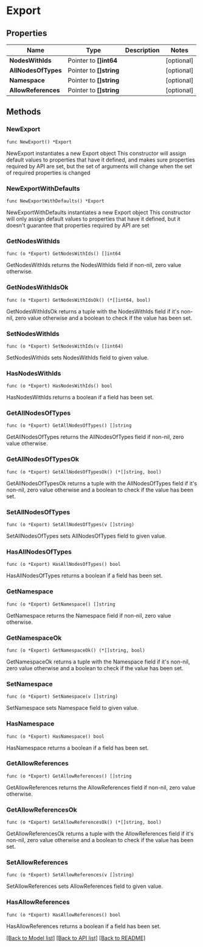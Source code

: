 # Export

## Properties

Name | Type | Description | Notes
------------ | ------------- | ------------- | -------------
**NodesWithIds** | Pointer to **[]int64** |  | [optional] 
**AllNodesOfTypes** | Pointer to **[]string** |  | [optional] 
**Namespace** | Pointer to **[]string** |  | [optional] 
**AllowReferences** | Pointer to **[]string** |  | [optional] 

## Methods

### NewExport

`func NewExport() *Export`

NewExport instantiates a new Export object
This constructor will assign default values to properties that have it defined,
and makes sure properties required by API are set, but the set of arguments
will change when the set of required properties is changed

### NewExportWithDefaults

`func NewExportWithDefaults() *Export`

NewExportWithDefaults instantiates a new Export object
This constructor will only assign default values to properties that have it defined,
but it doesn't guarantee that properties required by API are set

### GetNodesWithIds

`func (o *Export) GetNodesWithIds() []int64`

GetNodesWithIds returns the NodesWithIds field if non-nil, zero value otherwise.

### GetNodesWithIdsOk

`func (o *Export) GetNodesWithIdsOk() (*[]int64, bool)`

GetNodesWithIdsOk returns a tuple with the NodesWithIds field if it's non-nil, zero value otherwise
and a boolean to check if the value has been set.

### SetNodesWithIds

`func (o *Export) SetNodesWithIds(v []int64)`

SetNodesWithIds sets NodesWithIds field to given value.

### HasNodesWithIds

`func (o *Export) HasNodesWithIds() bool`

HasNodesWithIds returns a boolean if a field has been set.

### GetAllNodesOfTypes

`func (o *Export) GetAllNodesOfTypes() []string`

GetAllNodesOfTypes returns the AllNodesOfTypes field if non-nil, zero value otherwise.

### GetAllNodesOfTypesOk

`func (o *Export) GetAllNodesOfTypesOk() (*[]string, bool)`

GetAllNodesOfTypesOk returns a tuple with the AllNodesOfTypes field if it's non-nil, zero value otherwise
and a boolean to check if the value has been set.

### SetAllNodesOfTypes

`func (o *Export) SetAllNodesOfTypes(v []string)`

SetAllNodesOfTypes sets AllNodesOfTypes field to given value.

### HasAllNodesOfTypes

`func (o *Export) HasAllNodesOfTypes() bool`

HasAllNodesOfTypes returns a boolean if a field has been set.

### GetNamespace

`func (o *Export) GetNamespace() []string`

GetNamespace returns the Namespace field if non-nil, zero value otherwise.

### GetNamespaceOk

`func (o *Export) GetNamespaceOk() (*[]string, bool)`

GetNamespaceOk returns a tuple with the Namespace field if it's non-nil, zero value otherwise
and a boolean to check if the value has been set.

### SetNamespace

`func (o *Export) SetNamespace(v []string)`

SetNamespace sets Namespace field to given value.

### HasNamespace

`func (o *Export) HasNamespace() bool`

HasNamespace returns a boolean if a field has been set.

### GetAllowReferences

`func (o *Export) GetAllowReferences() []string`

GetAllowReferences returns the AllowReferences field if non-nil, zero value otherwise.

### GetAllowReferencesOk

`func (o *Export) GetAllowReferencesOk() (*[]string, bool)`

GetAllowReferencesOk returns a tuple with the AllowReferences field if it's non-nil, zero value otherwise
and a boolean to check if the value has been set.

### SetAllowReferences

`func (o *Export) SetAllowReferences(v []string)`

SetAllowReferences sets AllowReferences field to given value.

### HasAllowReferences

`func (o *Export) HasAllowReferences() bool`

HasAllowReferences returns a boolean if a field has been set.


[[Back to Model list]](../README.md#documentation-for-models) [[Back to API list]](../README.md#documentation-for-api-endpoints) [[Back to README]](../README.md)


